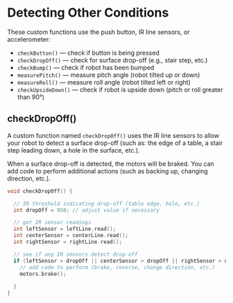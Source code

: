 # Detecting Other Conditions

These custom functions use the push button, IR line sensors, or accelerometer:

* `checkButton()` — check if button is being pressed
* `checkDropOff()` — check for surface drop-off \(e.g., stair step, etc.\)
* `checkBump()` — check if robot has been bumped
* `measurePitch()` — measure pitch angle \(robot tilted up or down\)
* `measureRoll()` — measure roll angle \(robot tilted left or right\)
* `checkUpsideDown()` — check if robot is upside down \(pitch or roll greater than 90°\)

## checkDropOff\(\)

A custom function named `checkDropOff()` uses the IR line sensors to allow your robot to detect a surface drop-off \(such as:  the edge of a table, a stair step leading down, a hole in the surface, etc.\).

When a surface drop-off is detected, the motors will be braked. You can add code to perform additional actions \(such as backing up, changing direction, etc.\). 

```cpp
void checkDropOff() {

  // IR threshold indicating drop-off (table edge, hole, etc.)
  int dropOff = 950; // adjust value if necessary

  // get IR sensor readings
  int leftSensor = leftLine.read();
  int centerSensor = centerLine.read();
  int rightSensor = rightLine.read();

  // see if any IR sensors detect drop-off
  if (leftSensor > dropOff || centerSensor > dropOff || rightSensor > dropOff) {
    // add code to perform (brake, reverse, change direction, etc.)
    motors.brake();
    
  }
}
```

